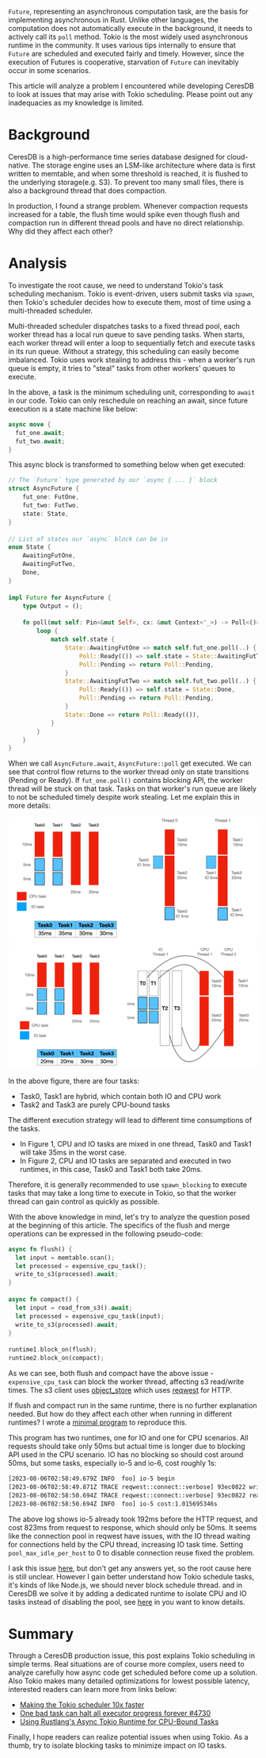 `Future`, representing an asynchronous computation task, are the basis for implementing asynchronous in Rust. Unlike other languages, the computation does not automatically execute in the background, it needs to actively call its `poll` method. Tokio is the most widely used asynchronous runtime in the community. It uses various tips internally to ensure that `Future` are scheduled and executed fairly and timely. However, since the execution of Futures is cooperative, starvation of `Future` can inevitably occur in some scenarios.

This article will analyze a problem I encountered while developing CeresDB to look at issues that may arise with Tokio scheduling. Please point out any inadequacies as my knowledge is limited.

# Background
CeresDB is a high-performance time series database designed for cloud-native. The storage engine uses an LSM-like architecture where data is first written to memtable, and when some threshold is reached, it is flushed to the underlying storage(e.g. S3). To prevent too many small files, there is also a background thread that does compaction.

In production, I found a strange problem. Whenever compaction requests increased for a table, the flush time would spike even though flush and compaction run in different thread pools and have no direct relationship. Why did they affect each other?

# Analysis
To investigate the root cause, we need to understand Tokio's task scheduling mechanism. Tokio is event-driven, users submit tasks via `spawn`, then Tokio's scheduler decides how to execute them, most of time using a multi-threaded scheduler.

Multi-threaded scheduler dispatches tasks to a fixed thread pool, each worker thread has a local run queue to save pending tasks. When starts, each worker thread will enter a loop to sequentially fetch and execute tasks in its run queue. Without a strategy, this scheduling can easily become imbalanced. Tokio uses work stealing to address this - when a worker's run queue is empty, it tries to "steal" tasks from other workers' queues to execute.

In the above, a task is the minimum scheduling unit, corresponding to `await` in our code. Tokio can only reschedule on reaching an await, since future execution is a state machine like below:

```rs
async move {
  fut_one.await;
  fut_two.await;
}
```
This async block is transformed to something below when get executed:

```rs
// The `Future` type generated by our `async { ... }` block
struct AsyncFuture {
    fut_one: FutOne,
    fut_two: FutTwo,
    state: State,
}

// List of states our `async` block can be in
enum State {
    AwaitingFutOne,
    AwaitingFutTwo,
    Done,
}

impl Future for AsyncFuture {
    type Output = ();

    fn poll(mut self: Pin<&mut Self>, cx: &mut Context<'_>) -> Poll<()> {
        loop {
            match self.state {
                State::AwaitingFutOne => match self.fut_one.poll(..) {
                    Poll::Ready(()) => self.state = State::AwaitingFutTwo,
                    Poll::Pending => return Poll::Pending,
                }
                State::AwaitingFutTwo => match self.fut_two.poll(..) {
                    Poll::Ready(()) => self.state = State::Done,
                    Poll::Pending => return Poll::Pending,
                }
                State::Done => return Poll::Ready(()),
            }
        }
    }
}
```
When we call `AsyncFuture.await`, `AsyncFuture::poll` get executed. We can see that control flow returns to the worker thread only on state transitions (Pending or Ready). If `fut_one.poll()` contains blocking API, the worker thread will be stuck on that task. Tasks on that worker's run queue are likely to not be scheduled timely despite work stealing. Let me explain this in more details:

![Figure 1](/static/issue-4/ceresdb-task1.png)
![Figure 2](/static/issue-4/ceresdb-task2.png)

In the above figure, there are four tasks:
- Task0, Task1 are hybrid, which contain both IO and CPU work
- Task2 and Task3 are purely CPU-bound tasks

The different execution strategy will lead to different time consumptions of the tasks.
- In Figure 1, CPU and IO tasks are mixed in one thread, Task0 and Task1 will take 35ms in the worst case.
- In Figure 2, CPU and IO tasks are separated and executed in two runtimes, in this case, Task0 and Task1 both take 20ms.

Therefore, it is generally recommended to use `spawn_blocking` to execute tasks that may take a long time to execute in Tokio, so that the worker thread can gain control as quickly as possible.

With the above knowledge in mind, let's try to analyze the question posed at the beginning of this article. The specifics of the flush and merge operations can be expressed in the following pseudo-code:
```rs
async fn flush() {
  let input = memtable.scan();
  let processed = expensive_cpu_task();
  write_to_s3(processed).await;
}

async fn compact() {
  let input = read_from_s3().await;
  let processed = expensive_cpu_task(input);
  write_to_s3(processed).await;
}

runtime1.block_on(flush);
runtime2.block_on(compact);
```
As we can see, both flush and compact have the above issue - `expensive_cpu_task` can block the worker thread, affecting s3 read/write times. The s3 client uses [object_store](https://docs.rs/object_store/latest/object_store/) which uses [reqwest](https://docs.rs/reqwest/latest/reqwest/) for HTTP.

If flush and compact run in the same runtime, there is no further explanation needed. But how do they affect each other when running in different runtimes? I wrote a [minimal program](https://github.com/jiacai2050/tokio-debug) to reproduce this.

This program has two runtimes, one for IO and one for CPU scenarios. All requests should take only 50ms but actual time is longer due to blocking API used in the CPU scenario. IO has no blocking so should cost around 50ms, but some tasks, especially io-5 and io-6, cost roughly 1s:
```bash
[2023-08-06T02:58:49.679Z INFO  foo] io-5 begin
[2023-08-06T02:58:49.871Z TRACE reqwest::connect::verbose] 93ec0822 write (vectored): b"GET /io-5 HTTP/1.1\r\naccept: */*\r\nhost: 127.0.0.1:8080\r\n\r\n"
[2023-08-06T02:58:50.694Z TRACE reqwest::connect::verbose] 93ec0822 read: b"HTTP/1.1 200 OK\r\nDate: Sun, 06 Aug 2023 02:58:49 GMT\r\nContent-Length: 14\r\nContent-Type: text/plain; charset=utf-8\r\n\r\nHello, \"/io-5\""
[2023-08-06T02:58:50.694Z INFO  foo] io-5 cost:1.015695346s
```

The above log shows io-5 already took 192ms before the HTTP request, and cost 823ms from request to response, which should only be 50ms. It seems like the connection pool in reqwest have issues, with the IO thread waiting for connections held by the CPU thread, increasing IO task time. Setting `pool_max_idle_per_host` to 0 to disable connection reuse fixed the problem.

I ask this issue [here](https://github.com/seanmonstar/reqwest/discussions/1935), but don't get any answers yet, so the root cause here is still unclear. However I gain better understand how Tokio schedule tasks, it's kinds of like Node.js, we should never block schedule thread. and in CeresDB we solve it by adding a dedicated runtime to isolate CPU and IO tasks instead of disabling the pool, see [here](https://github.com/CeresDB/ceresdb/pull/907/files) in you want to know details.

# Summary
Through a CeresDB production issue, this post explains Tokio scheduling in simple terms. Real situations are of course more complex, users need to analyze carefully how async code get scheduled before come up a solution. Also Tokio makes many detailed optimizations for lowest possible latency, interested readers can learn more from links below:

- [Making the Tokio scheduler 10x faster](https://tokio.rs/blog/2019-10-scheduler)
- [One bad task can halt all executor progress forever #4730](https://github.com/tokio-rs/tokio/issues/4730)
- [Using Rustlang's Async Tokio Runtime for CPU-Bound Tasks](https://www.influxdata.com/blog/using-rustlangs-async-tokio-runtime-for-cpu-bound-tasks/)

Finally, I hope readers can realize potential issues when using Tokio. As a thumb, try to isolate blocking tasks to minimize impact on IO tasks.

